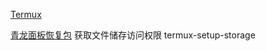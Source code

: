 [Termux](https://189.ly93.cc/rYF3EfuErM3y/51455115306688308)

[青龙面板恢复包](https://189.ly93.cc/FNzMrqBf6rUf/41450115295623620)
获取文件储存访问权限
termux-setup-storage
